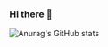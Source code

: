 ### Hi there 👋
![Anurag's GitHub stats](https://github-readme-stats.vercel.app/api?username=jhoule42&hide=issues,prs&show_icons=true)

<!--


Here are some ideas to get you started:

- 🔭 I’m currently working on ...
- 🌱 I’m currently learning ...
- 👯 I’m looking to collaborate on ...
- 🤔 I’m looking for help with ...
- 💬 Ask me about ...
- 📫 How to reach me: ...
- 😄 Pronouns: ...
- ⚡ Fun fact: ...
-->
